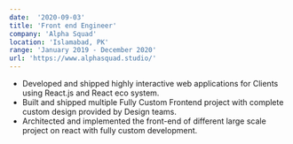 ```yaml
---
date:  '2020-09-03'
title: 'Front end Engineer'
company: 'Alpha Squad'
location: 'Islamabad, PK'
range: 'January 2019 - December 2020'
url: 'https://www.alphasquad.studio/'
---
```


- Developed and shipped highly interactive web applications for Clients using React.js and React eco system.
- Built and shipped multiple Fully Custom Frontend project with complete custom design provided by Design teams.
- Architected and implemented the front-end of different large scale project on react with fully custom development.

